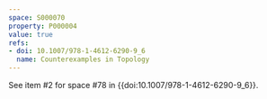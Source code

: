 ```yaml
---
space: S000070
property: P000004
value: true
refs:
- doi: 10.1007/978-1-4612-6290-9_6
  name: Counterexamples in Topology
---
```


See item #2 for space #78 in {{doi:10.1007/978-1-4612-6290-9_6}}.
